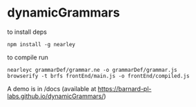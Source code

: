 # dynamicGrammars

to install deps

    npm install -g nearley

to compile run 

    nearleyc grammarDef/grammar.ne -o grammarDef/grammar.js 
    browserify -t brfs frontEnd/main.js -o frontEnd/compiled.js

A demo is in /docs (available at https://barnard-pl-labs.github.io/dynamicGrammars/)
